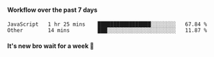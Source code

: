 #### Workflow over the past 7 days

<!--START_SECTION:waka-->

```text
JavaScript   1 hr 25 mins    █████████████████░░░░░░░░   67.84 %
Other        14 mins         ███░░░░░░░░░░░░░░░░░░░░░░   11.87 %
```

<!--END_SECTION:waka-->

#### It's new bro wait for a week 😤
